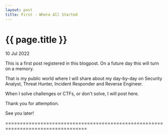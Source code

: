 ```yaml
---
layout: post
title: First - Where All Started
---
```


{{ page.title }}
================

<p class="meta">10 Jul 2022</p>


This is a first post registered in this blogpost.
On a future day this will turn on a memory.

That is my public world where I will share about my day-by-day on
Security Analyst, Threat Hunter, Incident Responder and Reverse Engineer.

When I solve challenges or CTFs, or don't solve, I will post here.

Thank you for attemption.

See you later!

==================================================================================
